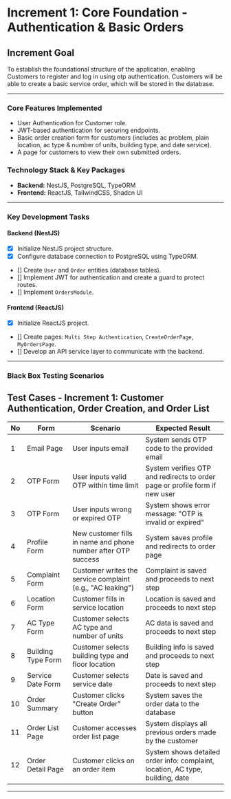 # Increment 1: Core Foundation - Authentication & Basic Orders

## Increment Goal

To establish the foundational structure of the application, enabling Customers to register and log in using otp authentication. Customers will be able to create a basic service order, which will be stored in the database.

---

### Core Features Implemented

- User Authentication for Customer role.
- JWT-based authentication for securing endpoints.
- Basic order creation form for customers (includes ac problem, plain location, ac type & number of units, building type, and date service).
- A page for customers to view their own submitted orders.

### Technology Stack & Key Packages

- **Backend:** NestJS, PostgreSQL, TypeORM
- **Frontend:** ReactJS, TailwindCSS, Shadcn UI

---

### Key Development Tasks

#### Backend (NestJS)

- [x] Initialize NestJS project structure.
- [x] Configure database connection to PostgreSQL using TypeORM.
- [] Create `User` and `Order` entities (database tables).
- [] Implement JWT for authentication and create a guard to protect routes.
- [] Implement `OrdersModule`.

#### Frontend (ReactJS)

- [x] Initialize ReactJS project.
- [] Create pages: `Multi Step Authentication`, `CreateOrderPage`, `MyOrdersPage`.
- [] Develop an API service layer to communicate with the backend.

---

### Black Box Testing Scenarios

## Test Cases - Increment 1: Customer Authentication, Order Creation, and Order List

| No  | Form               | Scenario                                                      | Expected Result                                                                |
| --- | ------------------ | ------------------------------------------------------------- | ------------------------------------------------------------------------------ |
| 1   | Email Page         | User inputs email                                             | System sends OTP code to the provided email                                    |
| 2   | OTP Form           | User inputs valid OTP within time limit                       | System verifies OTP and redirects to order page or profile form if new user    |
| 3   | OTP Form           | User inputs wrong or expired OTP                              | System shows error message: "OTP is invalid or expired"                        |
| 4   | Profile Form       | New customer fills in name and phone number after OTP success | System saves profile and redirects to order page                               |
| 5   | Complaint Form     | Customer writes the service complaint (e.g., "AC leaking")    | Complaint is saved and proceeds to next step                                   |
| 6   | Location Form      | Customer fills in service location                            | Location is saved and proceeds to next step                                    |
| 7   | AC Type Form       | Customer selects AC type and number of units                  | AC data is saved and proceeds to next step                                     |
| 8   | Building Type Form | Customer selects building type and floor location             | Building info is saved and proceeds to next step                               |
| 9   | Service Date Form  | Customer selects service date                                 | Date is saved and proceeds to next step                                        |
| 10  | Order Summary      | Customer clicks "Create Order" button                         | System saves the order data to the database                                    |
| 11  | Order List Page    | Customer accesses order list page                             | System displays all previous orders made by the customer                       |
| 12  | Order Detail Page  | Customer clicks on an order item                              | System shows detailed order info: complaint, location, AC type, building, date |

---
